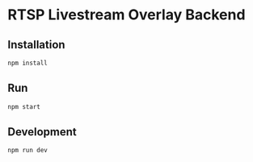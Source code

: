 # RTSP Livestream Overlay Backend

## Installation
```bash
npm install
```

## Run
```bash
npm start
```

## Development
```bash
npm run dev
```
